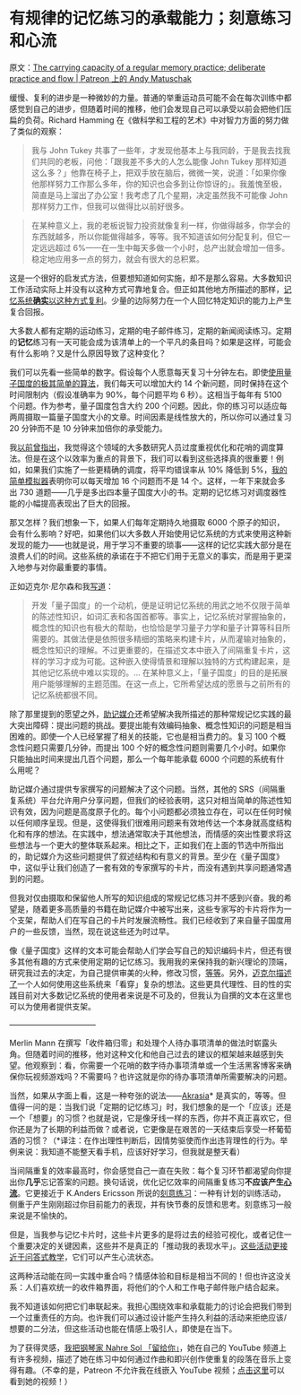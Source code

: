 # 有规律的记忆练习的承载能力；刻意练习和心流

原文：[The carrying capacity of a regular memory practice; deliberate practice and flow | Patreon 上的 Andy Matuschak](https://www.patreon.com/posts/carrying-of-and-42201887)

缓慢、复利的进步是一种微妙的力量。普通的举重运动员可能不会在每次训练中都感觉到自己的进步，但随着时间的推移，他们会发现自己可以承受以前会把他们压扁的负荷。Richard Hamming 在《做科学和工程的艺术》中对智力方面的努力做了类似的观察：

> 我与 John Tukey 共事了一些年，才发现他基本上与我同龄，于是我去找我们共同的老板，问他：「跟我差不多大的人怎么能像 John Tukey 那样知道这么多？」他靠在椅子上，把双手放在脑后，微微一笑，说道：「如果你像他那样努力工作那么多年，你的知识也会多到让你惊讶的」。我羞愧至极，简直是马上溜出了办公室！我考虑了几个星期，决定虽然我不可能像 John 那样努力工作，但我可以做得比以前好很多。

> 在某种意义上，我的老板说智力投资就像复利一样，你做得越多，你学会的东西就越多，所以你能做得越多，等等。我不知道该如何分配复利，但它一定远远超过 6%——在一生中每天多做一个小时，总产出就会增加一倍多。稳定地应用多一点的努力，就会有很大的总积累。

这是一个很好的启发式方法，但要想知道如何实施，却不是那么容易。大多数知识工作活动实际上并没有以这种方式可靠地复合。但正如其他地方所描述的那样，[记忆系统**确实**以这种方式复利](https://numinous.productions/ttft/#early-impact)。少量的边际努力在一个人回忆特定知识的能力上产生复合回报。

大多数人都有定期的运动练习，定期的电子邮件练习，定期的新闻阅读练习。定期的**记忆**练习有一天可能会成为该清单上的一个平凡的条目吗？如果是这样，可能会有什么影响？又是什么原因导致了这种变化？

我们可以先看一些简单的数字。假设每个人愿意每天复习十分钟左右。即使[使用量子国度的极其简单的算法](https://gist.github.com/andymatuschak/ac29317253b4b0f5e7c68357cfb755b2)，我们每天可以增加大约 14 个新问题，同时保持在这个时间限制内（假设准确率为 90%，每个问题平均 6 秒）。这相当于每年有 5100 个问题。作为参考，量子国度包含大约 200 个问题。因此，你的练习可以适应每两周摄取一篇量子国度大小的文章。时间因素是线性放大的，所以你可以通过复习 20 分钟而不是 10 分钟来加倍你的承受能力。

我[以前曾指出](https://www.patreon.com/posts/skip-exponential-40672377)，我觉得这个领域的大多数研究人员过度重视优化和花哨的调度算法。但是在这个以效率为重点的背景下，我们可以看到这些选择真的很重要！例如，如果我们实施了一些更精确的调度，将平均错误率从 10% 降低到 5%，[我的简单模拟器](https://gist.github.com/andymatuschak/ac29317253b4b0f5e7c68357cfb755b2)表明你可以每天增加 16 个问题而不是 14 个。这样，一年下来就会多出 730 道题——几乎是多出四本量子国度大小的书。定期的记忆练习对调度器性能的小幅提高表现出了巨大的回报。

那又怎样？我们想象一下，如果人们每年定期持久地摄取 6000 个原子的知识，会有什么影响？好吧，如果他们以大多数人开始使用记忆系统的方式来使用这种新发现的能力——也就是说，用于学习不重要的琐事——这样的记忆实践大部分是在浪费人们的时间。这些系统的承诺在于不把它们用于无意义的事实，而是用于更深入地参与对你最重要的事情。

正如迈克尔·尼尔森和我[写道](https://numinous.productions/ttft/#expanding-memory-system-scope)：

> 开发「量子国度」的一个动机，便是证明记忆系统的用武之地不仅限于简单的陈述性知识，如词汇表和各国首都等。事实上，记忆系统对掌握抽象的，概念性的知识也有极大的帮助，也恰恰是学习量子力学和量子计算等科目所需要的。其做法便是依照很多精细的策略来构建卡片，从而灌输对抽象的，概念性知识的理解。不过更重要的，在描述文本中嵌入了间隔重复卡片，这样的学习才成为可能。这种嵌入使得情景和理解以独特的方式构建起来，是其他记忆系统中难以实现的。… 在某种意义上，「量子国度」的目的是拓展用户能够理解的主题范围。在这一点上，它所希望达成的愿景与之前所有的记忆系统都很不同。

除了那里提到的愿望之外，[助记媒介](https://notes.andymatuschak.org/z4rRX3qwSSJRsEkdXKwH2shamgHNeRthrMLiF)还希望解决我所描述的那种常规记忆实践的最大突出障碍：提出问题的挑战。要提出能有效编码抽象、概念性知识的问题是相当困难的。即使一个人已经掌握了相关的技能，它也是相当费力的。复习 100 个概念性问题只需要几分钟，而提出 100 个好的概念性问题则需要几个小时。如果你只能抽出时间来提出几百个问题，那么一个每年能承载 6000 个问题的系统有什么用呢？

助记媒介通过提供专家撰写的问题解决了这个问题。当然，其他的 SRS（间隔重复系统）平台允许用户分享问题，但我们的经验表明，这只对相当简单的陈述性知识有效，因为问题是高度原子化的。每个小问题都必须独立存在，可以在任何时候以任何顺序呈现。但是，这使得我们很难用问题来有效地传达一个本身就高度结构化和有序的想法。在实践中，想法通常取决于其他想法，而情感的突出性要求将这些想法与一个更大的整体联系起来。相比之下，正如我们在上面的节选中所指出的，助记媒介为这些问题提供了叙述结构和有意义的背景。至少在《量子国度》中，这似乎让我们创造了一套有效的专家撰写的卡片，而没有遇到共享问题通常遇到的问题。

但我对仅由摄取和保留他人所写的知识组成的常规记忆练习并不感到兴奋。我的希望是，随着更多高质量的书籍在助记媒介中被写出来，这些专家写的卡片将作为一个支架，帮助人们在写自己的卡片时发展流畅性。我们已经收到了来自量子国度用户的一些反馈，当然，现在说这些还为时过早。

像《量子国度》这样的文本可能会帮助人们学会写自己的知识编码卡片，但还有很多其他有趣的方式来使用定期的记忆练习。我用我的来保持我的新兴理论的顶端，研究我过去的决定，为自己提供审美的火种，修改习惯，[等等](https://notes.andymatuschak.org/zrs5GnK6DEm1NcajMfqJ1n93PZwSHCEP9Drt)。另外，[迈克尔描述了](http://cognitivemedium.com/srs-mathematics)一个人如何使用这些系统来「看穿」复杂的想法。这些更具代理性、目的性的实践目前对大多数记忆系统的使用者来说是不可及的，但我认为自撰的文本在这里也可以为使用者提供支架。

———————————

Merlin Mann 在撰写「收件箱归零」和处理个人待办事项清单的做法时崭露头角。但随着时间的推移，他对这种文化和他自己过去的建议的框架越来越感到失望。他观察到：看，你需要一个花哨的数字待办事项清单或一个生活黑客博客来确保你玩视频游戏吗？不需要吗？也许这就是你的待办事项清单所需要解决的问题。

当然，如果从字面上看，这是一种夸张的说法——[Akrasia](https://en.wikipedia.org/wiki/Akrasia)\* 是真实的，等等。但值得一问的是：当我们说「定期的记忆练习」时，我们想象的是一个「应该」还是一个「想要」的习惯？也就是说，它是像牙线一样的东西，你并不真正喜欢它，但你还是为了长期的利益而做？或者说，它更像是在艰苦的一天结束后享受一杯葡萄酒的习惯？（\*译注：在作出理性判断后，因情势驱使而作出违背理性的行为。举例来说：我知道不能整天看手机，应该好好学习，但我就是整天看）

当间隔重复的效率最高时，你会感觉自己一直在失败：每个复习环节都渴望向你提出你**几乎**忘记答案的问题。换句话说，优化记忆效率的间隔重复练习**不应该产生[心流](https://en.wikipedia.org/wiki/Flow_(psychology))**。它更接近于 K.Anders Ericsson 所说的[刻意练习](https://en.wikipedia.org/wiki/Practice_(learning_method)#Deliberate_practice)：一种有计划的训练活动，侧重于产生刚刚超过你目前能力的表现，并有快节奏的反馈和思考。刻意练习一般来说是不愉快的。

但是，当我参与记忆卡片时，这些卡片更多的是将过去的经验可视化，或者记住一个重要决定的关键因素，这些并不是真正的「推动我的表现水平」。[这些活动更接近于问答式教学](https://notes.andymatuschak.org/z39D31syJUE1gtNTREogSZiG6LDSuwygN5NDt)，它们可以产生心流状态。

这两种活动能在同一实践中重合吗？情感体验和目标是相当不同的！但也许这没关系：人们喜欢统一的收件箱界面，将他们的个人和工作电子邮件账户结合起来。

我不知道该如何把它们串联起来。我担心围绕效率和承载能力的讨论会把我们带到一个过重责任的方向。也许我们可以通过设计能产生持久利益的活动来拒绝应该/想要的二分法，但这些活动也能在情感上吸引人，即使是在当下。

为了获得灵感，[我把钢琴家 Nahre Sol 「留给你」](https://www.youtube.com/watch?v=JUMdlbVJ8KQ)，她在自己的 YouTube 频道上有许多视频，描述了她在练习中如何通过作曲和即兴创作使重复的段落在音乐上变得有趣。（不幸的是，Patreon 不允许我在线嵌入 YouTube 视频；[点击这里](https://www.youtube.com/watch?v=JUMdlbVJ8KQ)可以看到她的视频！）